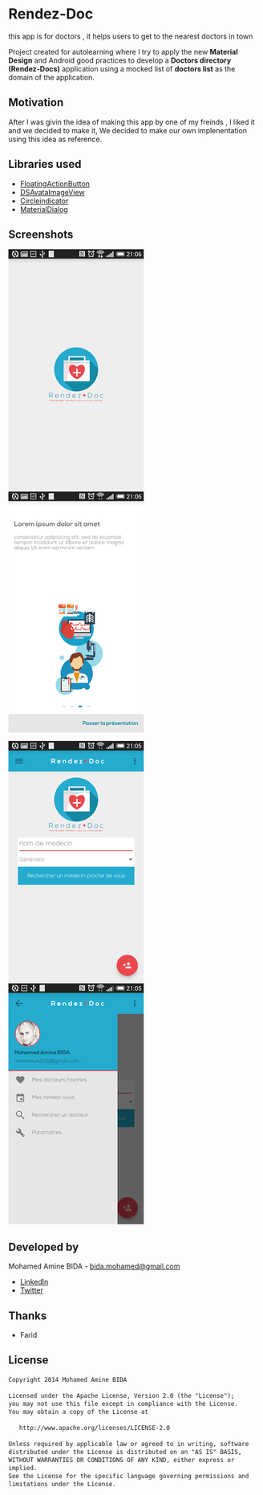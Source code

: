 # Rendez-Doc
this app is for doctors , it helps users to get to the nearest doctors in town

Project created for autolearning where I try to apply the new **Material Design** and Android good practices to develop a **Doctors directory (Rendez-Docs)** application using a mocked list of **doctors list** as the domain of the application.
 
Motivation
----
After I was givin the idea of making this app by one of my freinds , I liked it and we decided to make it,
We decided to make our own implenentation using this idea as reference.
 
Libraries used
----
- [FloatingActionButton](https://github.com/makovkastar/FloatingActionButton)
- [DSAvataImageView](https://github.com/xperi/DSAvataImageView)
- [Circleindicator](https://github.com/ongakuer/CircleIndicator)
- [MaterialDialog](https://github.com/drakeet/MaterialDialog)

Screenshots
----
![screenshot](./ScreenShots/1.png "Screenshot 1") 
![screenshot](./ScreenShots/2.png "Screenshot 2")

![screenshot](./ScreenShots/4.png "Screenshot 4")
![screenshot](./ScreenShots/5.png "Screenshot 5")


Developed by
---
Mohamed Amine BIDA - <bida.mohamed@gmail.com>

* [LinkedIn](https://dz.linkedin.com/pub/mohamed-amine-bida/53/790/287)
* [Twitter](https://twitter.com/moumouh206)

Thanks 
---
- Farid



License
----
```
Copyright 2014 Mohamed Amine BIDA

Licensed under the Apache License, Version 2.0 (the "License");
you may not use this file except in compliance with the License.
You may obtain a copy of the License at

   http://www.apache.org/licenses/LICENSE-2.0

Unless required by applicable law or agreed to in writing, software
distributed under the License is distributed on an "AS IS" BASIS,
WITHOUT WARRANTIES OR CONDITIONS OF ANY KIND, either express or implied.
See the License for the specific language governing permissions and
limitations under the License.
```
